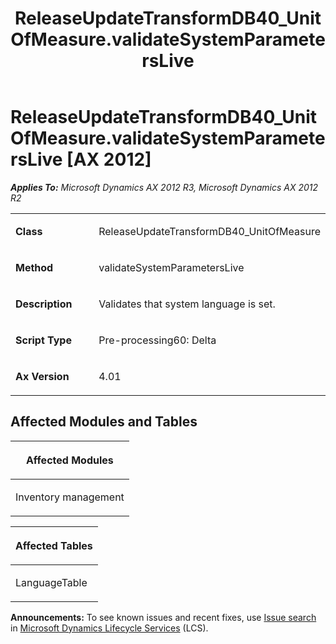 ﻿---
title: ReleaseUpdateTransformDB40_UnitOfMeasure.validateSystemParametersLive
TOCTitle: ReleaseUpdateTransformDB40_UnitOfMeasure.validateSystemParametersLive
ms:assetid: c1a2754a-f344-300d-05c0-528b47406e63
ms:mtpsurl: https://msdn.microsoft.com/en-us/library/JJ686809(v=AX.60)
ms:contentKeyID: 49711006
ms.date: 05/18/2015
mtps_version: v=AX.60
---

# ReleaseUpdateTransformDB40\_UnitOfMeasure.validateSystemParametersLive [AX 2012]


_**Applies To:** Microsoft Dynamics AX 2012 R3, Microsoft Dynamics AX 2012 R2_

<table>
<colgroup>
<col style="width: 50%" />
<col style="width: 50%" />
</colgroup>
<tbody>
<tr class="odd">
<td><p><strong>Class</strong></p></td>
<td><p>ReleaseUpdateTransformDB40_UnitOfMeasure</p></td>
</tr>
<tr class="even">
<td><p><strong>Method</strong></p></td>
<td><p>validateSystemParametersLive</p></td>
</tr>
<tr class="odd">
<td><p><strong>Description</strong></p></td>
<td><p>Validates that system language is set.</p></td>
</tr>
<tr class="even">
<td><p><strong>Script Type</strong></p></td>
<td><p>Pre-processing60: Delta</p></td>
</tr>
<tr class="odd">
<td><p><strong>Ax Version</strong></p></td>
<td><p>4.01</p></td>
</tr>
</tbody>
</table>


## Affected Modules and Tables

<table>
<colgroup>
<col style="width: 100%" />
</colgroup>
<thead>
<tr class="header">
<th><p>Affected Modules</p></th>
</tr>
</thead>
<tbody>
<tr class="odd">
<td><p>Inventory management</p></td>
</tr>
</tbody>
</table>


<table>
<colgroup>
<col style="width: 100%" />
</colgroup>
<thead>
<tr class="header">
<th><p>Affected Tables</p></th>
</tr>
</thead>
<tbody>
<tr class="odd">
<td><p>LanguageTable</p></td>
</tr>
</tbody>
</table>

  
**Announcements:** To see known issues and recent fixes, use [Issue search](http://go.microsoft.com/fwlink/?linkid=389258) in [Microsoft Dynamics Lifecycle Services](http://go.microsoft.com/fwlink/?linkid=306505) (LCS).

